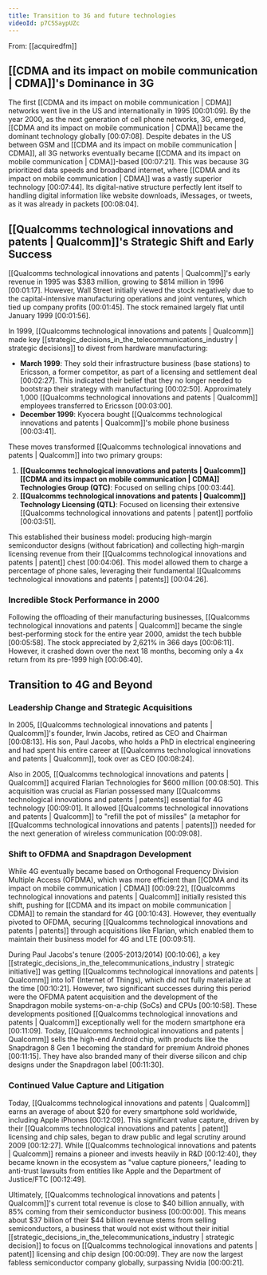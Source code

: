 ```yaml
---
title: Transition to 3G and future technologies
videoId: p7CSSaypUZc
---
```


From: [[acquiredfm]] <br/> 

## [[CDMA and its impact on mobile communication | CDMA]]'s Dominance in 3G

The first [[CDMA and its impact on mobile communication | CDMA]] networks went live in the US and internationally in 1995 <a class="yt-timestamp" data-t="00:01:09">[00:01:09]</a>. By the year 2000, as the next generation of cell phone networks, 3G, emerged, [[CDMA and its impact on mobile communication | CDMA]] became the dominant technology globally <a class="yt-timestamp" data-t="00:07:08">[00:07:08]</a>. Despite debates in the US between GSM and [[CDMA and its impact on mobile communication | CDMA]], all 3G networks eventually became [[CDMA and its impact on mobile communication | CDMA]]-based <a class="yt-timestamp" data-t="00:07:21">[00:07:21]</a>. This was because 3G prioritized data speeds and broadband internet, where [[CDMA and its impact on mobile communication | CDMA]] was a vastly superior technology <a class="yt-timestamp" data-t="00:07:44">[00:07:44]</a>. Its digital-native structure perfectly lent itself to handling digital information like website downloads, iMessages, or tweets, as it was already in packets <a class="yt-timestamp" data-t="00:08:04">[00:08:04]</a>.

## [[Qualcomms technological innovations and patents | Qualcomm]]'s Strategic Shift and Early Success

[[Qualcomms technological innovations and patents | Qualcomm]]'s early revenue in 1995 was $383 million, growing to $814 million in 1996 <a class="yt-timestamp" data-t="00:01:17">[00:01:17]</a>. However, Wall Street initially viewed the stock negatively due to the capital-intensive manufacturing operations and joint ventures, which tied up company profits <a class="yt-timestamp" data-t="00:01:45">[00:01:45]</a>. The stock remained largely flat until January 1999 <a class="yt-timestamp" data-t="00:01:56">[00:01:56]</a>.

In 1999, [[Qualcomms technological innovations and patents | Qualcomm]] made key [[strategic_decisions_in_the_telecommunications_industry | strategic decisions]] to divest from hardware manufacturing:
*   **March 1999**: They sold their infrastructure business (base stations) to Ericsson, a former competitor, as part of a licensing and settlement deal <a class="yt-timestamp" data-t="00:02:27">[00:02:27]</a>. This indicated their belief that they no longer needed to bootstrap their strategy with manufacturing <a class="yt-timestamp" data-t="00:02:50">[00:02:50]</a>. Approximately 1,000 [[Qualcomms technological innovations and patents | Qualcomm]] employees transferred to Ericsson <a class="yt-timestamp" data-t="00:03:00">[00:03:00]</a>.
*   **December 1999**: Kyocera bought [[Qualcomms technological innovations and patents | Qualcomm]]'s mobile phone business <a class="yt-timestamp" data-t="00:03:41">[00:03:41]</a>.

These moves transformed [[Qualcomms technological innovations and patents | Qualcomm]] into two primary groups:
1.  **[[Qualcomms technological innovations and patents | Qualcomm]] [[CDMA and its impact on mobile communication | CDMA]] Technologies Group (QTC)**: Focused on selling chips <a class="yt-timestamp" data-t="00:03:44">[00:03:44]</a>.
2.  **[[Qualcomms technological innovations and patents | Qualcomm]] Technology Licensing (QTL)**: Focused on licensing their extensive [[Qualcomms technological innovations and patents | patent]] portfolio <a class="yt-timestamp" data-t="00:03:51">[00:03:51]</a>.

This established their business model: producing high-margin semiconductor designs (without fabrication) and collecting high-margin licensing revenue from their [[Qualcomms technological innovations and patents | patent]] chest <a class="yt-timestamp" data-t="00:04:06">[00:04:06]</a>. This model allowed them to charge a percentage of phone sales, leveraging their fundamental [[Qualcomms technological innovations and patents | patents]] <a class="yt-timestamp" data-t="00:04:26">[00:04:26]</a>.

### Incredible Stock Performance in 2000
Following the offloading of their manufacturing businesses, [[Qualcomms technological innovations and patents | Qualcomm]] became the single best-performing stock for the entire year 2000, amidst the tech bubble <a class="yt-timestamp" data-t="00:05:58">[00:05:58]</a>. The stock appreciated by 2,621% in 366 days <a class="yt-timestamp" data-t="00:06:11">[00:06:11]</a>. However, it crashed down over the next 18 months, becoming only a 4x return from its pre-1999 high <a class="yt-timestamp" data-t="00:06:40">[00:06:40]</a>.

## Transition to 4G and Beyond

### Leadership Change and Strategic Acquisitions
In 2005, [[Qualcomms technological innovations and patents | Qualcomm]]'s founder, Irwin Jacobs, retired as CEO and Chairman <a class="yt-timestamp" data-t="00:08:13">[00:08:13]</a>. His son, Paul Jacobs, who holds a PhD in electrical engineering and had spent his entire career at [[Qualcomms technological innovations and patents | Qualcomm]], took over as CEO <a class="yt-timestamp" data-t="00:08:24">[00:08:24]</a>.

Also in 2005, [[Qualcomms technological innovations and patents | Qualcomm]] acquired Flarian Technologies for $600 million <a class="yt-timestamp" data-t="00:08:50">[00:08:50]</a>. This acquisition was crucial as Flarian possessed many [[Qualcomms technological innovations and patents | patents]] essential for 4G technology <a class="yt-timestamp" data-t="00:09:01">[00:09:01]</a>. It allowed [[Qualcomms technological innovations and patents | Qualcomm]] to "refill the pot of missiles" (a metaphor for [[Qualcomms technological innovations and patents | patents]]) needed for the next generation of wireless communication <a class="yt-timestamp" data-t="00:09:08">[00:09:08]</a>.

### Shift to OFDMA and Snapdragon Development
While 4G eventually became based on Orthogonal Frequency Division Multiple Access (OFDMA), which was more efficient than [[CDMA and its impact on mobile communication | CDMA]] <a class="yt-timestamp" data-t="00:09:22">[00:09:22]</a>, [[Qualcomms technological innovations and patents | Qualcomm]] initially resisted this shift, pushing for [[CDMA and its impact on mobile communication | CDMA]] to remain the standard for 4G <a class="yt-timestamp" data-t="00:10:43">[00:10:43]</a>. However, they eventually pivoted to OFDMA, securing [[Qualcomms technological innovations and patents | patents]] through acquisitions like Flarian, which enabled them to maintain their business model for 4G and LTE <a class="yt-timestamp" data-t="00:09:51">[00:09:51]</a>.

During Paul Jacobs's tenure (2005-2013/2014) <a class="yt-timestamp" data-t="00:10:06">[00:10:06]</a>, a key [[strategic_decisions_in_the_telecommunications_industry | strategic initiative]] was getting [[Qualcomms technological innovations and patents | Qualcomm]] into IoT (Internet of Things), which did not fully materialize at the time <a class="yt-timestamp" data-t="00:10:21">[00:10:21]</a>. However, two significant successes during this period were the OFDMA patent acquisition and the development of the Snapdragon mobile systems-on-a-chip (SoCs) and CPUs <a class="yt-timestamp" data-t="00:10:58">[00:10:58]</a>. These developments positioned [[Qualcomms technological innovations and patents | Qualcomm]] exceptionally well for the modern smartphone era <a class="yt-timestamp" data-t="00:11:09">[00:11:09]</a>. Today, [[Qualcomms technological innovations and patents | Qualcomm]] sells the high-end Android chip, with products like the Snapdragon 8 Gen 1 becoming the standard for premium Android phones <a class="yt-timestamp" data-t="00:11:15">[00:11:15]</a>. They have also branded many of their diverse silicon and chip designs under the Snapdragon label <a class="yt-timestamp" data-t="00:11:30">[00:11:30]</a>.

### Continued Value Capture and Litigation
Today, [[Qualcomms technological innovations and patents | Qualcomm]] earns an average of about $20 for every smartphone sold worldwide, including Apple iPhones <a class="yt-timestamp" data-t="00:12:09">[00:12:09]</a>. This significant value capture, driven by their [[Qualcomms technological innovations and patents | patent]] licensing and chip sales, began to draw public and legal scrutiny around 2009 <a class="yt-timestamp" data-t="00:12:27">[00:12:27]</a>. While [[Qualcomms technological innovations and patents | Qualcomm]] remains a pioneer and invests heavily in R&D <a class="yt-timestamp" data-t="00:12:40">[00:12:40]</a>, they became known in the ecosystem as "value capture pioneers," leading to anti-trust lawsuits from entities like Apple and the Department of Justice/FTC <a class="yt-timestamp" data-t="00:12:49">[00:12:49]</a>.

Ultimately, [[Qualcomms technological innovations and patents | Qualcomm]]'s current total revenue is close to $40 billion annually, with 85% coming from their semiconductor business <a class="yt-timestamp" data-t="00:00:00">[00:00:00]</a>. This means about $37 billion of their $44 billion revenue stems from selling semiconductors, a business that would not exist without their initial [[strategic_decisions_in_the_telecommunications_industry | strategic decision]] to focus on [[Qualcomms technological innovations and patents | patent]] licensing and chip design <a class="yt-timestamp" data-t="00:00:09">[00:00:09]</a>. They are now the largest fabless semiconductor company globally, surpassing Nvidia <a class="yt-timestamp" data-t="00:00:21">[00:00:21]</a>.